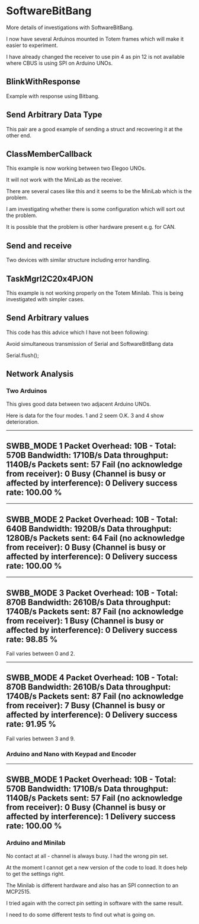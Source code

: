 # SoftwareBitBang

More details of investigations with SoftwareBitBang.

I now have several Arduinos mounted in Totem frames which will make it easier to experiment.

I have already changed the receiver to use pin 4 as pin 12 is not available where CBUS is using SPI on Arduino UNOs.

## BlinkWithResponse

Example with response using Bitbang.

## Send Arbitrary Data Type

This pair are a good example of sending a struct and recovering it at the other end.

## ClassMemberCallback

This example is now working between two Elegoo UNOs.

It will not work with the MiniLab as the receiver.

There are several cases like this and it seems to be the MiniLab which is the problem.

I am investigating whether there is some configuration which will sort out the problem.

It is possible that the problem is other hardware present e.g. for CAN.

## Send and receive

Two devices with similar structure including error handling.

## TaskMgrI2C20x4PJON

This example is not working properly on the Totem Minilab. This is being investigated with simpler cases.

## Send Arbitrary values

This code has this advice which I have not been following:

Avoid simultaneous transmission of Serial and SoftwareBitBang data
  
Serial.flush();


## Network Analysis

### Two Arduinos

This gives good data between two adjacent Arduino UNOs.

Here is data for the four modes. 1 and 2 seem O.K. 3 and 4 show deterioration.

---------------------
SWBB_MODE 1
Packet Overhead: 10B - Total: 570B
Bandwidth: 1710B/s
Data throughput: 1140B/s
Packets sent: 57
Fail (no acknowledge from receiver): 0
Busy (Channel is busy or affected by interference): 0
Delivery success rate: 100.00 %
---------------------

---------------------
SWBB_MODE 2
Packet Overhead: 10B - Total: 640B
Bandwidth: 1920B/s
Data throughput: 1280B/s
Packets sent: 64
Fail (no acknowledge from receiver): 0
Busy (Channel is busy or affected by interference): 0
Delivery success rate: 100.00 %
---------------------

---------------------
SWBB_MODE 3
Packet Overhead: 10B - Total: 870B
Bandwidth: 2610B/s
Data throughput: 1740B/s
Packets sent: 87
Fail (no acknowledge from receiver): 1
Busy (Channel is busy or affected by interference): 0
Delivery success rate: 98.85 %
---------------------

Fail varies between 0 and 2.

---------------------
SWBB_MODE 4
Packet Overhead: 10B - Total: 870B
Bandwidth: 2610B/s
Data throughput: 1740B/s
Packets sent: 87
Fail (no acknowledge from receiver): 7
Busy (Channel is busy or affected by interference): 0
Delivery success rate: 91.95 %
---------------------

Fail varies between 3 and 9.

### Arduino and Nano with Keypad and Encoder

---------------------
SWBB_MODE 1
Packet Overhead: 10B - Total: 570B
Bandwidth: 1710B/s
Data throughput: 1140B/s
Packets sent: 57
Fail (no acknowledge from receiver): 0
Busy (Channel is busy or affected by interference): 1
Delivery success rate: 100.00 %
---------------------

### Arduino and Minilab

No contact at all - channel is always busy. I had the wrong pin set. 

At the moment I cannot get a new version of the code to load. It does help to get the settings right.

The Minilab is different hardware and also has an SPI connection to an MCP2515.

I tried again with the correct pin setting in software with the same result.

I need to do some different tests to find out what is going on.



